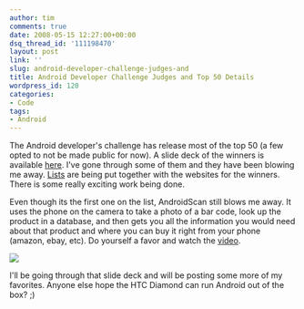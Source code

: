 ```yaml
---
author: tim
comments: true
date: 2008-05-15 12:27:00+00:00
dsq_thread_id: '111198470'
layout: post
link: ''
slug: android-developer-challenge-judges-and
title: Android Developer Challenge Judges and Top 50 Details
wordpress_id: 120
categories:
- Code
tags:
- Android
---
```


The Android developer's challenge has release most of the top 50 (a few opted
to not be made public for now). A slide deck of the winners is available
[here](http://code.google.com/android/images/adc1r1_deck.pdf). I've gone
through some of them and they have been blowing me away.
[Lists](http://www.talkandroid.com/92-developer-challenge-top-50-android-application/) are being put together with the websites for the winners. There
is some really exciting work being done.  
  
Even though its the first one on the list, AndroidScan still blows me away. It
uses the phone on the camera to take a photo of a bar code, look up the
product in a database, and then gets you all the information you would need
about that product and where you can buy it right from your phone (amazon,
ebay, etc). Do yourself a favor and watch the
[video](http://scan.jsharkey.org/).  
  
![](http://scan.jsharkey.org/vlcsnap-7082040.png.jpg)  
  
I'll be going through that slide deck and will be posting some more of my
favorites. Anyone else hope the HTC Diamond can run Android out of the box?
;)